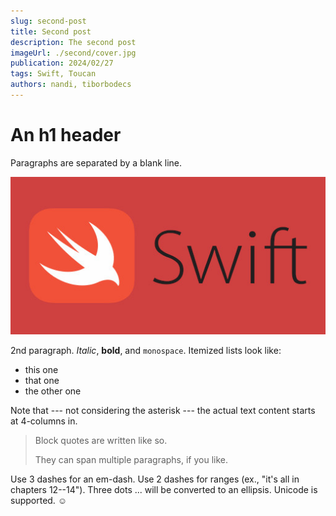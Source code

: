 ```yaml
---
slug: second-post
title: Second post
description: The second post
imageUrl: ./second/cover.jpg
publication: 2024/02/27
tags: Swift, Toucan
authors: nandi, tiborbodecs
---
```



# An h1 header

Paragraphs are separated by a blank line.

![Cover image](./second/cover.jpg)

2nd paragraph. *Italic*, **bold**, and `monospace`. Itemized lists
look like:

  * this one
  * that one
  * the other one

Note that --- not considering the asterisk --- the actual text
content starts at 4-columns in.

> Block quotes are
> written like so.
>
> They can span multiple paragraphs,
> if you like.

Use 3 dashes for an em-dash. Use 2 dashes for ranges (ex., "it's all
in chapters 12--14"). Three dots ... will be converted to an ellipsis.
Unicode is supported. ☺
